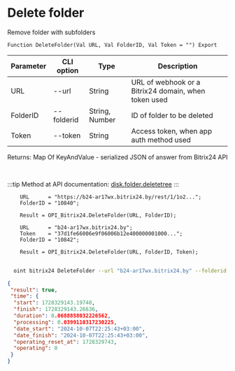 ﻿---
sidebar_position: 5
---

# Delete folder
 Remove folder with subfolders



`Function DeleteFolder(Val URL, Val FolderID, Val Token = "") Export`

  | Parameter | CLI option | Type | Description |
  |-|-|-|-|
  | URL | --url | String | URL of webhook or a Bitrix24 domain, when token used |
  | FolderID | --folderid | String, Number | ID of folder to be deleted |
  | Token | --token | String | Access token, when app auth method used |

  
  Returns:  Map Of KeyAndValue - serialized JSON of answer from Bitrix24 API

<br/>

:::tip
Method at API documentation: [disk.folder.deletetree](https://dev.1c-bitrix.ru/rest_help/disk/folder/disk_folder_deletetree.php)
:::
<br/>


```bsl title="Code example"
    URL      = "https://b24-ar17wx.bitrix24.by/rest/1/1o2...";
    FolderID = "10840";

    Result = OPI_Bitrix24.DeleteFolder(URL, FolderID);

    URL      = "b24-ar17wx.bitrix24.by";
    Token    = "37d1fe66006e9f06006b12e400000001000...";
    FolderID = "10842";

    Result = OPI_Bitrix24.DeleteFolder(URL, FolderID, Token);
```



```sh title="CLI command example"
    
  oint bitrix24 DeleteFolder --url "b24-ar17wx.bitrix24.by" --folderid "5016" --token "fe3fa966006e9f06006b12e400000001000..."

```

```json title="Result"
{
 "result": true,
 "time": {
  "start": 1728329143.19748,
  "finish": 1728329143.26636,
  "duration": 0.0688858032226562,
  "processing": 0.0399110317230225,
  "date_start": "2024-10-07T22:25:43+03:00",
  "date_finish": "2024-10-07T22:25:43+03:00",
  "operating_reset_at": 1728329743,
  "operating": 0
 }
}
```
